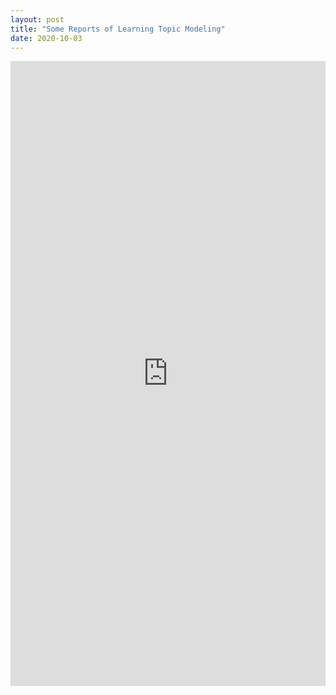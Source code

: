 ```yaml
---
layout: post
title: "Some Reports of Learning Topic Modeling"
date: 2020-10-03
---
```


<embed src="https://lakerschampions.github.io/assets/img/summer_intern.pdf" width="100%" height="1000px">
